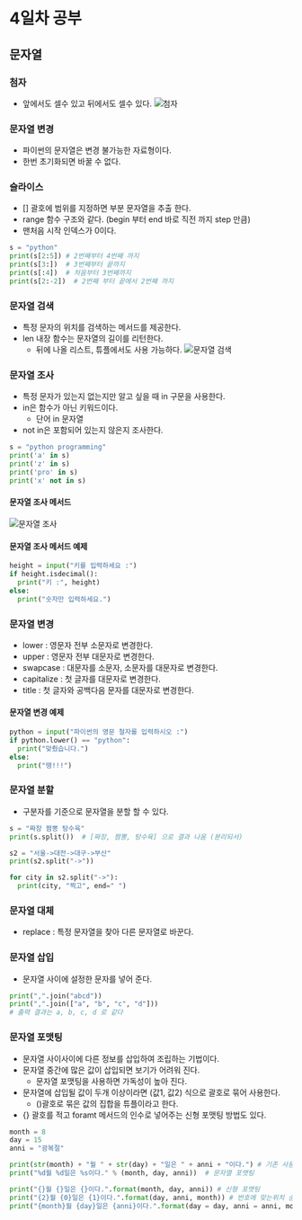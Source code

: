 # 4일차 공부

## 문자열

### 첨자
- 앞에서도 셀수 있고 뒤에서도 셀수 있다.
![첨자](https://user-images.githubusercontent.com/58713853/71160927-c8a0c780-228b-11ea-9575-1ab1b520ea14.PNG)

### 문자열 변경
- 파이썬의 문자열은 변경 불가능한 자료형이다.
- 한번 초기화되면 바꿀 수 없다.

### 슬라이스
- [] 괄호에 범위를 지정하면 부분 문자열을 추출 한다.
- range 함수 구조와 같다. (begin 부터 end 바로 직전 까지 step 만큼)
- 맨처음 시작 인덱스가 0이다.
```python
s = "python"
print(s[2:5]) # 2번째부터 4번째 까지
print(s[3:])  # 3번째부터 끝까지
print(s[:4])  # 처음부터 3번째까지
print(s[2:-2])  # 2번째 부터 끝에서 2번째 까지
```

### 문자열 검색
- 특정 문자의 위치를 검색하는 메서드를 제공한다.
- len 내장 함수는 문자열의 길이를 리턴한다.
  - 뒤에 나올 리스트, 튜플에서도 사용 가능하다.
![문자열 검색](https://user-images.githubusercontent.com/58713853/71161446-b07d7800-228c-11ea-8c36-b59056f88a26.PNG)

### 문자열 조사
- 특정 문자가 있는지 없는지만 알고 싶을 때 in 구문을 사용한다.
- in은 함수가 아닌 키워드이다.
  - 단어 in 문자열
- not in은 포함되어 있는지 않은지 조사한다.
```python
s = "python programming"
print('a' in s)
print('z' in s)
print('pro' in s)
print('x' not in s)
```

#### 문자열 조사 메서드
![문자열 조사](https://user-images.githubusercontent.com/58713853/71161733-3ef1f980-228d-11ea-9d26-745811e9d79b.PNG)

#### 문자열 조사 메서드 예제
```python
height = input("키를 입력하세요 :")
if height.isdecimal(): 
  print("키 :", height)
else:
  print("숫자만 입력하세요.")
```

### 문자열 변경
- lower : 영문자 전부 소문자로 변경한다.
- upper : 영문자 전부 대문자로 변경한다.
- swapcase : 대문자를 소문자, 소문자를 대문자로 변경한다.
- capitalize : 첫 글자를 대문자로 변경한다.
- title : 첫 글자와 공백다음 문자를 대문자로 변경한다.

#### 문자열 변경 예제
```python
python = input("파이썬의 영문 철자를 입력하시오 :")
if python.lower() == "python":
  print("맞췄습니다.") 
else:
  print("땡!!!")
```

### 문자열 분할
- 구분자를 기준으로 문자열을 분할 할 수 있다.

```python
s = "짜장 짬뽕 탕수육"
print(s.split())  # [짜장, 짬뽕, 탕수육] 으로 결과 나옴 (분리되서)

s2 = "서울->대전->대구->부산"
print(s2.split("->"))

for city in s2.split("->"):
  print(city, "찍고", end=" ")
```

### 문자열 대체
- replace : 특정 문자열을 찾아 다른 문자열로 바꾼다.

### 문자열 삽입
- 문자열 사이에 설정한 문자를 넣어 준다.

```python
print(",".join("abcd")) 
print(",".join(["a", "b", "c", "d"]))
# 출력 결과는 a, b, c, d 로 같다
```

### 문자열 포맷팅
- 문자열 사이사이에 다른 정보를 삽입하여 조립하는 기법이다.
- 문자열 중간에 많은 값이 삽입되면 보기가 어려워 진다.
  - 문자열 포맷팅을 사용하면 가독성이 높아 진다.
- 문자열에 삽입될 값이 두개 이상이라면 (값1, 값2) 식으로 괄호로 묶어 사용한다.
  - ()괄호로 묶은 값의 집합을 튜플이라고 한다.
- {} 괄호를 적고 foramt 메서드의 인수로 넣어주는 신형 포맷팅 방법도 있다.
  
```python
month = 8
day = 15 
anni = "광복절"

print(str(month) + "월 " + str(day) + "일은 " + anni + "이다.") # 기존 사용법
print("%d월 %d일은 %s이다." % (month, day, anni))  # 문자열 포맷팅 

print("{}월 {}일은 {}이다.".format(month, day, anni)) # 신형 포맷팅
print("{2}월 {0}일은 {1}이다.".format(day, anni, month)) # 번호에 맞는위치 순서대로 들어간다 (2 = month, 0 = day, 1 = anni)
print("{month}월 {day}일은 {anni}이다.".format(day = day, anni = anni, month = month))  # 정해준 이름에 맞는 위치에 들어간다.
```
